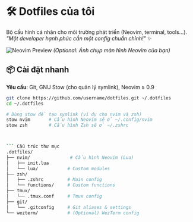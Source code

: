 # 🛠 Dotfiles của tôi

Bộ cấu hình cá nhân cho môi trường phát triển (Neovim, terminal, tools...).  
*"Một developer hạnh phúc cần một config chuẩn chỉnh!"* ✨

![Neovim Preview](https://i.imgur.com/your-image-link.png) *(Optional: Ảnh chụp màn hình Neovim của bạn)*

## 📦 Cài đặt nhanh

**Yêu cầu**: Git, GNU Stow (cho quản lý symlink), Neovim ≥ 0.9

```bash
git clone https://github.com/username/dotfiles.git ~/.dotfiles
cd ~/.dotfiles

# Dùng stow để tạo symlink (ví dụ cho nvim và zsh)
stow nvim       # Cấu hình Neovim sẽ ở ~/.config/nvim
stow zsh        # Cấu hình Zsh sẽ ở ~/.zshrc



``` Cấu trúc thư mục
.dotfiles/
├── nvim/               # Cấu hình Neovim (Lua)
│   ├── init.lua
│   └── lua/           # Custom modules
├── zsh/
│   ├── .zshrc         # Main config
│   └── functions/     # Custom functions
├── tmux/
│   └── .tmux.conf     # Tmux config
├── git/
│   └── .gitconfig     # Git aliases & settings
└── wezterm/           # (Optional) WezTerm config
